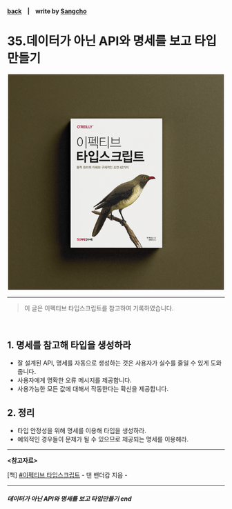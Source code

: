 #### [back](../../README.md) &nbsp;&nbsp; | &nbsp;&nbsp; write by [Sangcho][sangcho]

# 35.데이터가 아닌 API와 명세를 보고 타입만들기

<p align="center" style="width:500px; margin: 0 auto">
    <img src="../../image/main.png">
</p>

---

> 이 글은 이펙티브 타입스크립트를 참고하여 기록하였습니다.

<br>

## 1. 명세를 참고해 타입을 생성하라

- 잘 설계된 API, 명세를 자동으로 생성하는 것은 사용자가 실수를 줄일 수 있게 도와줍니다.
- 사용자에게 명확한 오류 메시지를 제공합니다.
- 사용가능한 모든 값에 대해서 작동한다는 확신을 제공합니다.

## 2. 정리

- 타입 안정성을 위해 명세를 이용해 타입을 생성하라.
- 예외적인 경우들이 문제가 될 수 있으므로 제공되는 명세를 이용해라.

---

<strong><참고자료></strong>

[책] [#이펙티브 타입스크립트][effective-typescript] - 댄 밴더캄 지음 -

---

##### 데이터가 아닌 API와 명세를 보고 타입만들기 end

[effective-typescript]: https://www.aladin.co.kr/shop/wproduct.aspx?ItemId=273193135&start=slayer
[sangcho]: https://github.com/SangchoKim
[taeHyen]: https://github.com/Tap-Kim
[kangHyen]: https://github.com/NacreousCloud
[sumin]: https://github.com/ttumzzi
